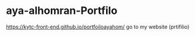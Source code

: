 # aya-alhomran-Portfilo
https://kytc-front-end.github.io/portfoiloayahom/
go to my website (prtifilio)
